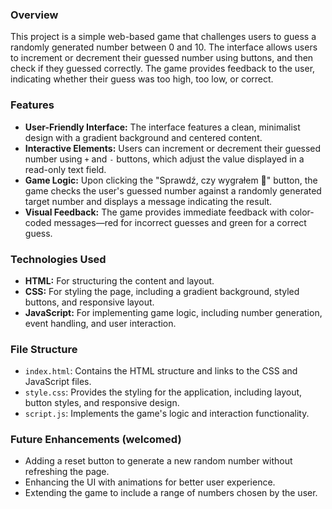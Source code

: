 ### Overview

This project is a simple web-based game that challenges users to guess a randomly generated number between 0 and 10. The interface allows users to increment or decrement their guessed number using buttons, and then check if they guessed correctly. The game provides feedback to the user, indicating whether their guess was too high, too low, or correct.

### Features

- **User-Friendly Interface:** The interface features a clean, minimalist design with a gradient background and centered content.
- **Interactive Elements:** Users can increment or decrement their guessed number using `+` and `-` buttons, which adjust the value displayed in a read-only text field.
- **Game Logic:** Upon clicking the "Sprawdź, czy wygrałem 🤔" button, the game checks the user's guessed number against a randomly generated target number and displays a message indicating the result.
- **Visual Feedback:** The game provides immediate feedback with color-coded messages—red for incorrect guesses and green for a correct guess.

### Technologies Used

- **HTML:** For structuring the content and layout.
- **CSS:** For styling the page, including a gradient background, styled buttons, and responsive layout.
- **JavaScript:** For implementing game logic, including number generation, event handling, and user interaction.

### File Structure

- `index.html`: Contains the HTML structure and links to the CSS and JavaScript files.
- `style.css`: Provides the styling for the application, including layout, button styles, and responsive design.
- `script.js`: Implements the game's logic and interaction functionality.

### Future Enhancements (welcomed)

- Adding a reset button to generate a new random number without refreshing the page.
- Enhancing the UI with animations for better user experience.
- Extending the game to include a range of numbers chosen by the user.

